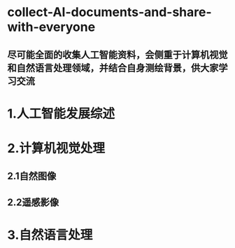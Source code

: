 # collect-AI-documents-and-share-with-everyone
尽可能全面的收集人工智能资料，会侧重于计算机视觉和自然语言处理领域，并结合自身测绘背景，供大家学习交流
---
# 1.人工智能发展综述
# 2.计算机视觉处理
## 2.1自然图像
## 2.2遥感影像
# 3.自然语言处理

